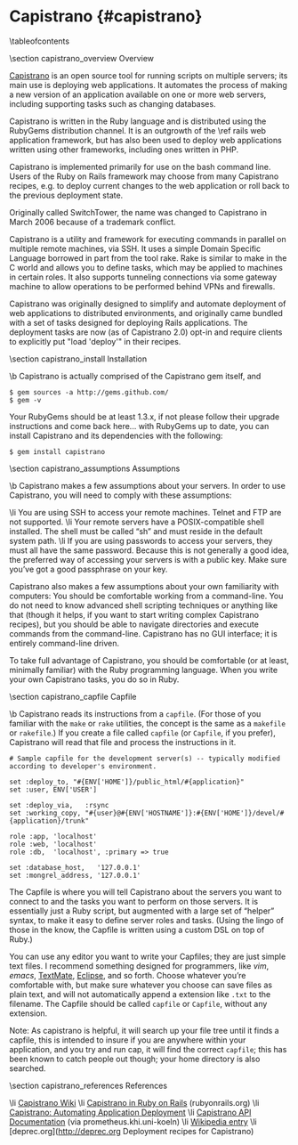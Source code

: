 Capistrano    {#capistrano}
==========

\tableofcontents

\section capistrano_overview Overview

[Capistrano](http://www.capify.org) is an open source tool for running scripts
on multiple servers; its main use is deploying web applications. It automates the
process of making a new version of an application available on one or more web
servers, including supporting tasks such as changing databases.

Capistrano is written in the Ruby language and is distributed using the RubyGems
distribution channel. It is an outgrowth of the \ref rails web application
framework, but has also been used to deploy web applications written using other
frameworks, including ones written in PHP.

Capistrano is implemented primarily for use on the bash command line. Users of the Ruby on Rails framework may choose from many Capistrano recipes, e.g. to deploy current changes to the web application or roll back to the previous deployment state.

Originally called SwitchTower, the name was changed to Capistrano in March 2006 because of a trademark conflict.

Capistrano is a utility and framework for executing commands in parallel on multiple remote machines, via SSH. It uses a simple Domain Specific Language borrowed in part from the tool rake. Rake is similar to make in the C world and allows you to define tasks, which may be applied to machines in certain roles. It also supports tunneling connections via some gateway machine to allow operations to be performed behind VPNs and firewalls.

Capistrano was originally designed to simplify and automate deployment of web applications to distributed environments, and originally came bundled with a set of tasks designed for deploying Rails applications. The deployment tasks are now (as of Capistrano 2.0) opt-in and require clients to explicitly put "load 'deploy'" in their recipes.

\section capistrano_install Installation

\b Capistrano is actually comprised of the Capistrano gem itself, and

~~~~
$ gem sources -a http://gems.github.com/
$ gem -v
~~~~

Your RubyGems should be at least 1.3.x, if not please follow their upgrade
instructions and come back here... with RubyGems up to date, you can install
Capistrano and its dependencies with the following:

~~~~
$ gem install capistrano
~~~~

\section capistrano_assumptions Assumptions

\b Capistrano makes a few assumptions about your servers. In order to use
Capistrano, you will need to comply with these assumptions:

\li You are using SSH to access your remote machines. Telnet and FTP are not supported.
\li Your remote servers have a POSIX-compatible shell installed. The shell must be called “sh” and must reside in the default system path.
\li If you are using passwords to access your servers, they must all have the same password. Because this is not generally a good idea, the preferred way of accessing your servers is with a public key. Make sure you’ve got a good passphrase on your key.

Capistrano also makes a few assumptions about your own familiarity with computers: You should be comfortable working from a command-line. You do not need to know advanced shell scripting techniques or anything like that (though it helps, if you want to start writing complex Capistrano recipes), but you should be able to navigate directories and execute commands from the command-line. Capistrano has no GUI interface; it is entirely command-line driven.

To take full advantage of Capistrano, you should be comfortable (or at least, minimally familiar) with the Ruby programming language. When you write your own Capistrano tasks, you do so in Ruby.

\section capistrano_capfile Capfile

\b Capistrano reads its instructions from a ``capfile``. (For those of you familiar with the ``make`` or ``rake`` utilities, the concept is the same as a ``makefile`` or ``rakefile``.) If you create a file called ``capfile`` (or ``Capfile``, if you prefer), Capistrano will read that file and process the instructions in it.

~~~~
# Sample capfile for the development server(s) -- typically modified according to developer's environment.

set :deploy_to, "#{ENV['HOME']}/public_html/#{application}"
set :user, ENV['USER']

set :deploy_via,   :rsync
set :working_copy, "#{user}@#{ENV['HOSTNAME']}:#{ENV['HOME']}/devel/#{application}/trunk"

role :app, 'localhost'
role :web, 'localhost'
role :db,  'localhost', :primary => true

set :database_host,   '127.0.0.1'
set :mongrel_address, '127.0.0.1'

~~~~

The Capfile is where you will tell Capistrano about the servers you want to connect to and the tasks you want to perform on those servers. It is essentially just a Ruby script, but augmented with a large set of “helper” syntax, to make it easy to define server roles and tasks. (Using the lingo of those in the know, the Capfile is written using a custom DSL on top of Ruby.)

You can use any editor you want to write your Capfiles; they are just simple text files. I recommend something designed for programmers, like _vim_, _emacs_, [TextMate](http://macromates.com), [Eclipse](http://www.eclipse.org), and so forth. Choose whatever you’re comfortable with, but make sure whatever you choose can save files as plain text, and will not automatically append a extension like ``.txt`` to the filename. The Capfile should be called ``capfile`` or ``Capfile``, without any extension.

Note: As capistrano is helpful, it will search up your file tree until it finds a capfile, this is intended to insure if you are anywhere within your application, and you try and run cap, it will find the correct ``capfile``; this has been known to catch people out though; your home directory is also searched.

\section capistrano_references References

\li [Capistrano Wiki](http://capify.stikipad.com/wiki)
\li [Capistrano in Ruby on Rails](http://wiki.rubyonrails.org/rails/pages/Capistrano) (rubyonrails.org)
\li [Capistrano: Automating Application Deployment](http://manuals.rubyonrails.com/read/book/17)
\li [Capistrano API Documentation](http://prometheus.khi.uni-koeln.de/ruby-doc/capistrano-2.0.0) (via prometheus.khi.uni-koeln)
\li [Wikipedia entry](http://en.wikipedia.org/wiki/Capistrano)
\li [deprec.org](http://deprec.org Deployment recipes for Capistrano)
